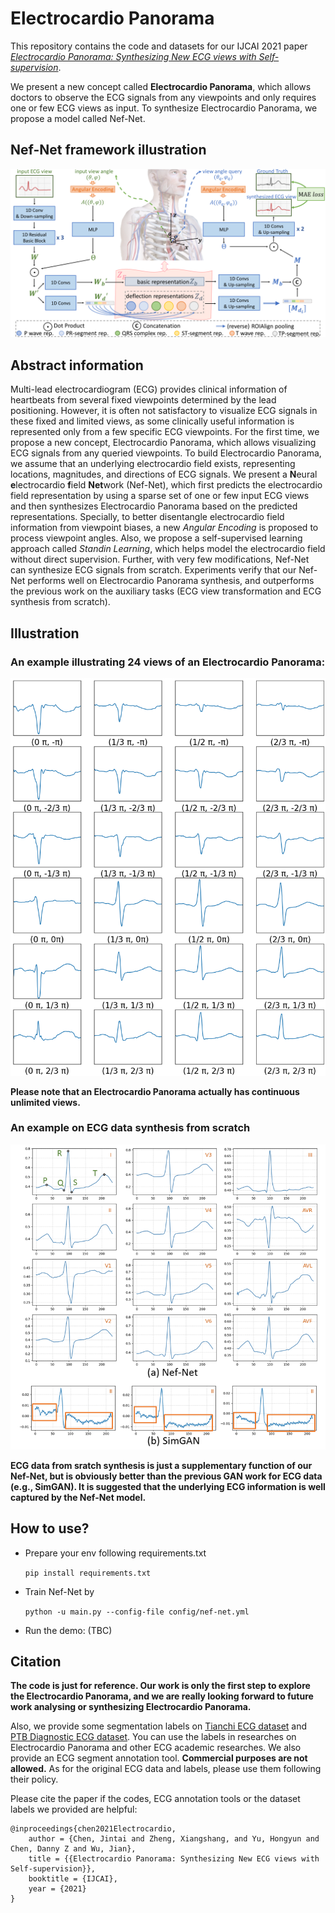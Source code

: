 # Electrocardio Panorama

This repository contains the code and datasets for our IJCAI 2021 paper [*Electrocardio Panorama: Synthesizing New ECG views with Self-supervision*](https://arxiv.org/pdf/2105.06293.pdf).

We present a new concept called **Electrocardio Panorama**, which allows doctors to observe the ECG signals from any viewpoints and only requires one or few ECG views as input. To synthesize Electrocardio Panorama, we propose a model called Nef-Net.

## Nef-Net framework illustration
![Nef-Net framework](./Figures/framework.png)

## Abstract information
Multi-lead electrocardiogram (ECG) provides clinical information of heartbeats from several fixed viewpoints determined by the lead positioning. However, it is often not satisfactory to visualize ECG signals in these fixed and limited views, as some clinically useful information is represented only from a few specific ECG viewpoints. For the first time, we propose a new concept, Electrocardio Panorama, which allows visualizing ECG signals from any queried viewpoints. To build Electrocardio Panorama, we assume that an underlying electrocardio field exists, representing locations, magnitudes, and directions of ECG signals. We present a **N**eural **e**lectrocardio **f**ield **Net**work (Nef-Net), which first predicts the electrocardio field representation by using a sparse set of one or few input ECG views and then synthesizes Electrocardio Panorama based on the predicted representations. Specially, to better disentangle electrocardio field information from viewpoint biases, a new *Angular Encoding* is proposed to process viewpoint angles. Also, we propose a self-supervised learning approach called *Standin Learning*, which helps model the electrocardio field without direct supervision. Further, with very few modifications, Nef-Net can synthesize ECG signals from scratch. Experiments verify that our Nef-Net performs well on Electrocardio Panorama synthesis, and outperforms the previous work on the auxiliary tasks (ECG view transformation and ECG synthesis from scratch).

## Illustration
### An example illustrating 24 views of an Electrocardio Panorama:
![example](./Figures/ep.png)

**Please note that an Electrocardio Panorama actually has continuous unlimited views.**

### An example on ECG data synthesis from scratch
![example2](./Figures/synthesis_from_scratch.png)

**ECG data from sratch synthesis is just a supplementary function of our Nef-Net, but is obviously better than the previous GAN work for ECG data (e.g., SimGAN). It is suggested that the underlying ECG information is well captured by the Nef-Net model.**

## How to use?
* Prepare your env following requirements.txt

     `pip install requirements.txt`


* Train Nef-Net by

    `python -u main.py --config-file config/nef-net.yml`
    
* Run the demo: (TBC)

## Citation

**The code is just for reference. Our work is only the first step to explore the Electrocardio Panorama, and we are really looking forward to future work analysing or synthesizing Electrocardio Panorama.**

Also, we provide some segmentation labels on [Tianchi ECG dataset](https://tianchi.aliyun.com/competition/entrance/231754/information) and [PTB Diagnostic ECG dataset](https://www.physionet.org/content/ptbdb/1.0.0/). You can use the labels in researches on Electrocardio Panorama and other ECG academic researches. We also provide an ECG segment annotation tool. **Commercial purposes are not allowed.** As for the original ECG data and labels, please use them following their policy.

Please cite the paper if the codes, ECG annotation tools or the dataset labels we provided are helpful:

    @inproceedings{chen2021Electrocardio,
        author = {Chen, Jintai and Zheng, Xiangshang, and Yu, Hongyun and Chen, Danny Z and Wu, Jian},
        title = {{Electrocardio Panorama: Synthesizing New ECG views with Self-supervision}},
        booktitle = {IJCAI},
        year = {2021}
    }
